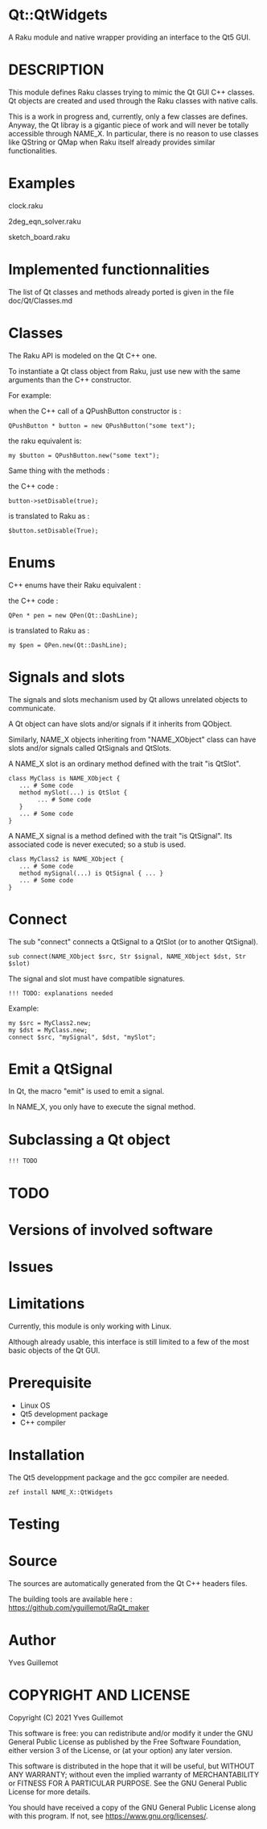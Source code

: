 Qt::QtWidgets
=============

A Raku module and native wrapper providing an interface to the Qt5 GUI.

DESCRIPTION
===========

This module defines Raku classes trying to mimic the Qt GUI C++ classes.
Qt objects are created and used through the Raku classes with native calls.

This is a work in progress and, currently, only a few classes are defines.
Anyway, the Qt libray is a gigantic piece of work and will never be totally accessible through NAME_X.
In particular, there is no reason to use classes like QString or QMap when Raku itself already provides similar functionalities.

# Examples

clock.raku

2deg_eqn_solver.raku

sketch_board.raku


# Implemented functionnalities

The list of Qt classes and methods already ported is given in the
file doc/Qt/Classes.md

# Classes

The Raku API is modeled on the Qt C++ one.

To instantiate a Qt class object from Raku, just use new with the same arguments
than the C++ constructor.

For example:

when the C++ call of a QPushButton constructor is :

`QPushButton * button = new QPushButton("some text");`

the raku equivalent is:

`my $button = QPushButton.new("some text");`

Same thing with the methods :

the C++ code :

`button->setDisable(true);`

is translated to Raku as :

`$button.setDisable(True);`

# Enums 

C++ enums have their Raku equivalent :

the C++ code :

`QPen * pen = new QPen(Qt::DashLine);`

is translated to Raku as :

`my $pen = QPen.new(Qt::DashLine);`


# Signals and slots

The signals and slots mechanism used by Qt allows unrelated objects to communicate.

A Qt object can have slots and/or signals if it inherits from QObject.

Similarly, NAME_X objects inheriting from "NAME_XObject" class can have slots and/or signals called QtSignals and QtSlots.

A NAME_X slot is an ordinary method defined with the trait "is QtSlot".

```
class MyClass is NAME_XObject {
   ... # Some code
   method mySlot(...) is QtSlot {
        ... # Some code
   }
   ... # Some code
}
```

A NAME_X signal is a method defined with the trait "is QtSignal".
Its associated code is never executed; so a stub is used.

```
class MyClass2 is NAME_XObject {
   ... # Some code
   method mySignal(...) is QtSignal { ... }
   ... # Some code
}
```

# Connect

The sub "connect" connects a QtSignal to a QtSlot (or to another QtSignal).

`sub connect(NAME_XObject $src, Str $signal, NAME_XObject $dst, Str $slot)`

The signal and slot must have compatible signatures.

    !!! TODO: explanations needed
    

Example:

```
my $src = MyClass2.new;
my $dst = MyClass.new;
connect $src, "mySignal", $dst, "mySlot";
```

# Emit a QtSignal

In Qt, the macro "emit" is used to emit a signal.

In NAME_X, you only have to execute the signal method. 

# Subclassing a Qt object

    !!! TODO

# TODO

# Versions of involved software


# Issues

# Limitations

Currently, this module is only working with Linux.

Although already usable, this interface is still limited to a few of the
most basic objects of the Qt GUI.

# Prerequisite

 * Linux OS
 * Qt5 development package
 * C++ compiler

# Installation

The Qt5 developpment package and the gcc compiler are needed.

`zef install NAME_X::QtWidgets`

# Testing

# Source

The sources are automatically generated from the Qt C++ headers files.

The building tools are available here : <https://github.com/yguillemot/RaQt_maker>


# Author

Yves Guillemot


# COPYRIGHT AND LICENSE

Copyright (C) 2021 Yves Guillemot

This software is free: you can redistribute and/or modify it under
the GNU General Public License as published by the Free Software
Foundation, either version 3 of the License, or (at your option) any
later version.

This software is distributed in the hope that it will be useful,
but WITHOUT ANY WARRANTY; without even the implied warranty of
MERCHANTABILITY or FITNESS FOR A PARTICULAR PURPOSE.  See the
GNU General Public License for more details.

You should have received a copy of the GNU General Public License
along with this program.  If not, see <https://www.gnu.org/licenses/>.
